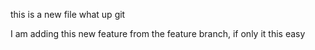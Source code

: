 this is a new file what up git 


I am adding this new feature from the feature branch, if only it this easy